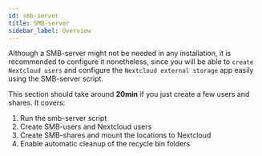 ```yaml
---
id: smb-server
title: SMB-server
sidebar_label: Overview
---
```


Although a SMB-server might not be needed in any installation, it is recommended to configure it nonetheless, since you will be able to `create Nextcloud users` and configure the `Nextcloud external storage` app easily using the SMB-server script.

This section should take around **20min** if you just create a few users and shares. It covers:
1. Run the smb-server script
1. Create SMB-users and Nextcloud users
1. Create SMB-shares and mount the locations to Nextcloud
1. Enable automatic cleanup of the recycle bin folders
